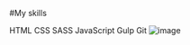 #My skills

HTML  CSS SASS  JavaScript  Gulp  Git
![image](https://github.com/Dima-Kachimov/Dima-Kachimov/assets/137336892/f0c48afa-76f7-476c-a2f4-e2a701e21816)
